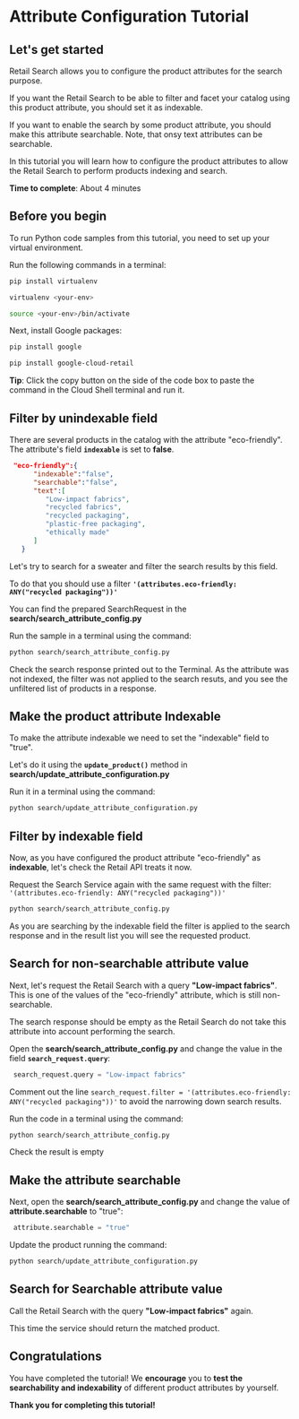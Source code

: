 # **Attribute Configuration Tutorial**

## Let's get started

Retail Search allows you to configure the product attributes for the search purpose. 

If you want the Retail Search to be able to filter and facet your catalog using this product attribute, you should set it as indexable.

If you want to enable the search by some product attribute, you should make this attribute searchable. Note, that onsy text attributes can be searchable.

In this tutorial you will learn how to configure the product attributes to allow the Retail Search to perform products indexing and search.

**Time to complete**: About 4 minutes

## Before you begin

To run Python code samples from this tutorial, you need to set up your virtual environment.

Run the following commands in a terminal:
```bash
pip install virtualenv
```
```bash
virtualenv <your-env>
```
```bash
source <your-env>/bin/activate
```
Next, install Google packages:
```bash
pip install google
```
```bash
pip install google-cloud-retail
```

**Tip**: Click the copy button on the side of the code box to paste the command in the Cloud Shell terminal and run it.

## Filter by unindexable field

There are several products in the catalog with the attribute "eco-friendly".  The attribute's field **```indexable```** is set to **false**.

```json
 "eco-friendly":{
      "indexable":"false",
      "searchable":"false",
      "text":[
         "Low-impact fabrics",
         "recycled fabrics",
         "recycled packaging",
         "plastic-free packaging",
         "ethically made"
      ]
   }
```

Let's try to search for a sweater and filter the search results by this field.

To do that you should use a filter **```'(attributes.eco-friendly: ANY("recycled packaging"))'```**

You can find the prepared SearchRequest in the **search/search_attribute_config.py**

Run the sample in a terminal using the command:

```bash
python search/search_attribute_config.py
```
Check the search response printed out to the Terminal.
As the attribute was not indexed, the filter was not applied to the search resuts, and you see the unfiltered list of products in a response.

## Make the product attribute Indexable

To make the attribute indexable we need to set the "indexable" field to "true". 

Let's do it using the **```update_product()```** method in **search/update_attribute_configuration.py**

Run it in a terminal using the command:

```bash
python search/update_attribute_configuration.py
```

## Filter by indexable field

Now, as you have configured the product attribute "eco-friendly" as **indexable**, let's check the Retail API treats it now.

Request the Search Service again with the same request with the filter: ```'(attributes.eco-friendly: ANY("recycled packaging"))'```

```bash
python search/search_attribute_config.py
```

As you are searching by the indexable field the filter is applied to the search response and in the result list you will see the requested product.

## Search for non-searchable attribute value

Next, let's request the Retail Search with a query **"Low-impact fabrics"**. This is one of the values of the "eco-friendly" attribute, which is still non-searchable.

The search response should be empty as the Retail Search do not take this attribute into account performing the search.

Open the **search/search_attribute_config.py** and change the value in the field **```search_request.query```**:
```py
 search_request.query = "Low-impact fabrics"
```

Comment out the line ```search_request.filter = '(attributes.eco-friendly: ANY("recycled packaging"))'``` to avoid the narrowing down search results. 

Run the code in a terminal using the command:

```bash
python search/search_attribute_config.py
```
Check the result is empty

## Make the attribute searchable

Next, open the **search/search_attribute_config.py** and change the value of  **attribute.searchable** to "true":

```py
 attribute.searchable = "true"
```
Update the product running the command:

```bash
python search/update_attribute_configuration.py
```

## Search for Searchable attribute value

Call the Retail Search  with the query **"Low-impact fabrics"** again.

This time the service should return the matched product. 

## Congratulations

<walkthrough-conclusion-trophy></walkthrough-conclusion-trophy>

You have completed the tutorial! We **encourage** you to **test the searchability and indexability** of different product attributes by yourself.

**Thank you for completing this tutorial!**